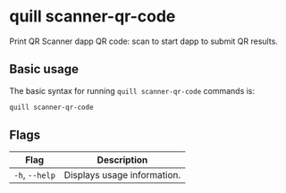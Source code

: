 # quill scanner-qr-code

Print QR Scanner dapp QR code: scan to start dapp to submit QR results.

## Basic usage

The basic syntax for running `quill scanner-qr-code` commands is:

``` bash
quill scanner-qr-code
```

## Flags

| Flag                 | Description                                     |
|----------------------|-------------------------------------------------|
| `-h`, `--help`       | Displays usage information.                     |

